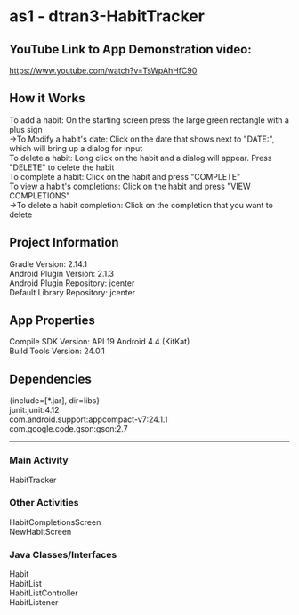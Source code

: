 # as1 - dtran3-HabitTracker

## YouTube Link to App Demonstration video:
https://www.youtube.com/watch?v=TsWpAhHfC90

## How it Works
To add a habit: On the starting screen press the large green rectangle with a plus sign <br>
->To Modify a habit's date: Click on the date that shows next to "DATE:", which will bring up a dialog for input <br>
To delete a habit: Long click on the habit and a dialog will appear. Press "DELETE" to delete the habit <br>
To complete a habit: Click on the habit and press "COMPLETE" <br>
To view a habit's completions: Click on the habit and press "VIEW COMPLETIONS" <br>
->To delete a habit completion: Click on the completion that you want to delete

## Project Information
Gradle Version: 2.14.1 <br>
Android Plugin Version: 2.1.3 <br>
Android Plugin Repository: jcenter <br>
Default Library Repository: jcenter

## App Properties
Compile SDK Version: API 19 Android 4.4 (KitKat) <br>
Build Tools Version: 24.0.1

## Dependencies
{include=[*.jar], dir=libs} <br>
junit:junit:4.12 <br>
com.android.support:appcompact-v7:24.1.1 <br>
com.google.code.gson:gson:2.7

---

### Main Activity
HabitTracker

### Other Activities
HabitCompletionsScreen <br>
NewHabitScreen

### Java Classes/Interfaces
Habit <br>
HabitList <br>
HabitListController <br>
HabitListener

